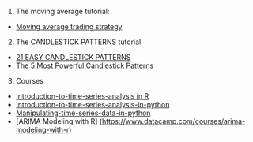 1. The moving average tutorial:
- [Moving average trading strategy](https://www.learndatasci.com/tutorials/python-finance-part-3-moving-average-trading-strategy/)

2. The CANDLESTICK PATTERNS tutorial
- [21 EASY CANDLESTICK PATTERNS](http://www.humbletraders.com/candlestick-patterns/)
- [The 5 Most Powerful Candlestick Patterns](https://www.investopedia.com/articles/active-trading/092315/5-most-powerful-candlestick-patterns.asp)

3. Courses
- [Introduction-to-time-series-analysis in R](https://www.datacamp.com/courses/introduction-to-time-series-analysis)
- [Introduction-to-time-series-analysis-in-python](https://www.datacamp.com/courses/introduction-to-time-series-analysis-in-python)
- [Manipulating-time-series-data-in-python](https://www.datacamp.com/courses/manipulating-time-series-data-in-python)
- [ARIMA Modeling with R] (https://www.datacamp.com/courses/arima-modeling-with-r)
